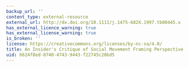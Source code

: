 ```yaml
---
backup_url: ''
content_type: external-resource
external_url: http://dx.doi.org/10.1111/j.1475-682X.1997.tb00445.x
has_external_licence_warning: true
has_external_license_warning: true
is_broken: ''
license: https://creativecommons.org/licenses/by-nc-sa/4.0/
title: An Insider's Critique of Social Movement Framing Perspective
uid: 6624f8ed-0740-4743-9443-f22745c28bd5
---
```


